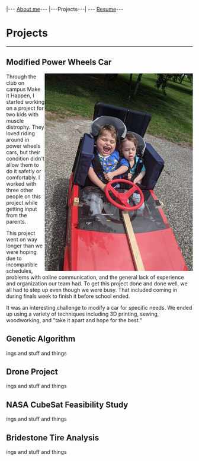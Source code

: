 |--- [About me](./index.html)---      |---Projects---|    --- [Resume](./resume.html)---

# Projects

---

## Modified Power Wheels Car

<img src="PowerWheels2.png" alt="Car" style="float:right;">

Through the club on campus Make it Happen, I started working on a project for two kids with muscle distrophy. They loved riding around in power wheels cars, but their condition didn't allow them to do it safetly or comfortably. I worked with three other people on this project while getting input from the parents. 

This project went on way longer than we were hoping due to incompatible schedules, problems with online communication, and the general lack of experience and organization our team had. To get this project done and done well, we all had to step up even though we were busy. That included coming in during finals week to finish it before school ended. 

It was an interesting challenge to modify a car for specific needs. We ended up using a variety of techniques including 3D printing, sewing, woodworking, and "take it apart and hope for the best."

## Genetic Algorithm 

ings and stuff and things 

## Drone Project

ings and stuff and things 

## NASA CubeSat Feasibility Study
ings and stuff and things 


## Bridestone Tire Analysis
ings and stuff and things 
